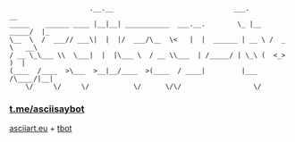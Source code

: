 `                     .__.__                              ___.           __    ` <br />
`_____    ______ ____ |__|__| ___________  ___.__.        \_ |__   _____/  |_  ` <br />
`\__  \  /  ___// ___\|  |  |/  ___/\__  \<   |  |  ______ | __ \ /  _ \   __\ ` <br />
` / __ \_\___ \\  \___|  |  |\___ \  / __ \\___  | /_____/ | \_\ (  <_> )  |   ` <br />
`(____  /____  >\___  >__|__/____  >(____  / ____|         |___  /\____/|__|   ` <br />
`     \/     \/     \/           \/      \/\/                  \/              ` <br />
### [t.me/asciisaybot](https://t.me/asciisaybot)
[asciiart.eu](https://www.asciiart.eu/animals/) + [tbot](https://github.com/yanzay/tbot) <br />
